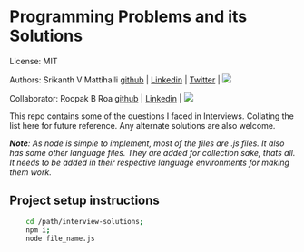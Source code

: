 # Programming Problems and its Solutions

License: MIT

Authors: Srikanth V Mattihalli [github](https://github.com/srikantmatihali) | [Linkedin](https://www.linkedin.com/in/srikanthvmattihalli/) | [Twitter](https://twitter.com/srikantmatihali/) | <a href="mailto:srikantmatihali@gmail.com?"><img src="https://img.shields.io/badge/gmail-%23DD0031.svg?&style=for-the-badge&logo=gmail&logoColor=white"/></a>

Collaborator: Roopak B Roa [github](https://github.com/roopak24) | [Linkedin](https://www.linkedin.com/in/roopakrao/) | <a href="mailto:roopak24@gmail.com?"><img src="https://img.shields.io/badge/gmail-%23DD0031.svg?&style=for-the-badge&logo=gmail&logoColor=white"/></a>

This repo contains some of the questions I faced in Interviews. Collating the list here for future reference. Any alternate solutions are also welcome. 

_**Note**: As node is simple to implement, most of the files are .js files. It also has some other language files. They are added for collection sake, thats all. It needs to be added in their respective language environments for making them work._

## Project setup instructions

```sh
    cd /path/interview-solutions;
    npm i;
    node file_name.js
```
